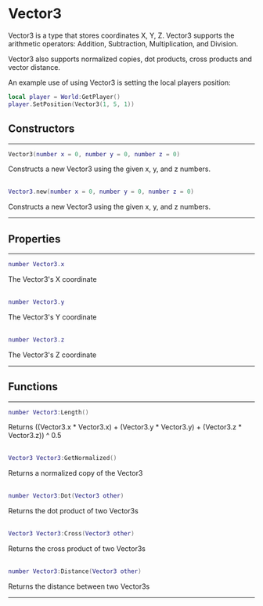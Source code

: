 # Vector3

Vector3 is a type that stores coordinates X, Y, Z. Vector3 supports the arithmetic operators: Addition, Subtraction, Multiplication, and Division. 

Vector3 also supports normalized copies, dot products, cross products and vector distance.

An example use of using Vector3 is setting the local players position:
```lua
local player = World:GetPlayer()
player.SetPosition(Vector3(1, 5, 1))
```

## Constructors
***
```lua
Vector3(number x = 0, number y = 0, number z = 0)
```
Constructs a new Vector3 using the given x, y, and z numbers.
<br/><br/>
```lua
Vector3.new(number x = 0, number y = 0, number z = 0)
```
Constructs a new Vector3 using the given x, y, and z numbers.
***

## Properties
***
```lua
number Vector3.x
```
The Vector3's X coordinate
<br/><br/>
```lua
number Vector3.y
```
The Vector3's Y coordinate
<br/><br/>
```lua
number Vector3.z
```
The Vector3's Z coordinate
***

## Functions
***
```lua
number Vector3:Length()
```
Returns ((Vector3.x * Vector3.x) + (Vector3.y * Vector3.y) + (Vector3.z * Vector3.z)) ^ 0.5
<br/><br/>
```lua
Vector3 Vector3:GetNormalized()
```
Returns a normalized copy of the Vector3
<br/><br/>
```lua
number Vector3:Dot(Vector3 other)
```
Returns the dot product of two Vector3s
<br/><br/>
```lua
Vector3 Vector3:Cross(Vector3 other)
```
Returns the cross product of two Vector3s
<br/><br/>
```lua
number Vector3:Distance(Vector3 other)
```
Returns the distance between two Vector3s

***